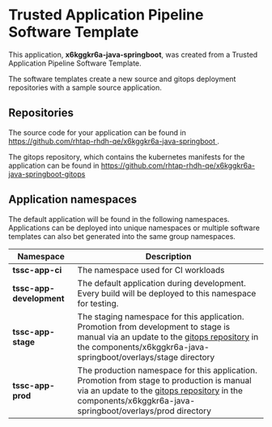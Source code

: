 # Trusted Application Pipeline Software Template

This application, **x6kggkr6a-java-springboot**, was created from a Trusted Application Pipeline Software Template.

The software templates create a new source and gitops deployment repositories with a sample source application. 

## Repositories

The source code for your application can be found in [https://github.com/rhtap-rhdh-qe/x6kggkr6a-java-springboot ](https://github.com/rhtap-rhdh-qe/x6kggkr6a-java-springboot ).
 
The gitops repository, which contains the kubernetes manifests for the application can be found in 
[https://github.com/rhtap-rhdh-qe/x6kggkr6a-java-springboot-gitops ](https://github.com/rhtap-rhdh-qe/x6kggkr6a-java-springboot-gitops ) 

## Application namespaces 

The default application will be found in the following namespaces. Applications can be deployed into unique namespaces or multiple software templates can also bet generated into the same group namespaces.  

|  Namespace   |  Description   |  
| -------- | -------- |
| **tssc-app-ci** | The namespace used for CI workloads |
| **tssc-app-development** | The default application during development. Every build will be deployed to this namespace for testing. |
| **tssc-app-stage** | The staging namespace for this application. Promotion from development to stage is manual via an update to the [gitops repository](https://github.com/rhtap-rhdh-qe/x6kggkr6a-java-springboot-gitops ) in the components/x6kggkr6a-java-springboot/overlays/stage directory |
| **tssc-app-prod** | The production namespace for this application. Promotion from stage to production is manual via an update to the [gitops repository](https://github.com/rhtap-rhdh-qe/x6kggkr6a-java-springboot-gitops ) in the components/x6kggkr6a-java-springboot/overlays/prod directory |